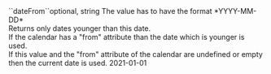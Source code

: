 <tr><td>``dateFrom``</td><td>optional, string</td>
<td>The value has to have the format *YYYY-MM-DD*<br/>
Returns only dates younger than this date.<br/>
If the calendar has a "from" attribute than the date which is younger is used.<br/>
If this value and the "from" attribute of the calendar are undefined or empty then the current date is used.
</td><td>2021-01-01</td><td></td></tr>

